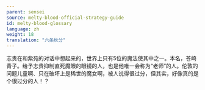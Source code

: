 ```yaml
---
parent: sensei
source: melty-blood-official-strategy-guide
id: melty-blood-glossary
language: zh
weight: 18
translation: "六条秋分"
---
```


志贵在和紫苑的对话中想起来的，世界上只有5位的魔法使其中之一。本名，苍崎青子。给予志贵抑制直死魔眼的眼镜的人，也是他唯一会称为“老师”的人。伦敦的问题儿童啊、只在破坏上是稀世的魔女啊，被人说得很过分，但其实，好像真的是个很过分的人！？
